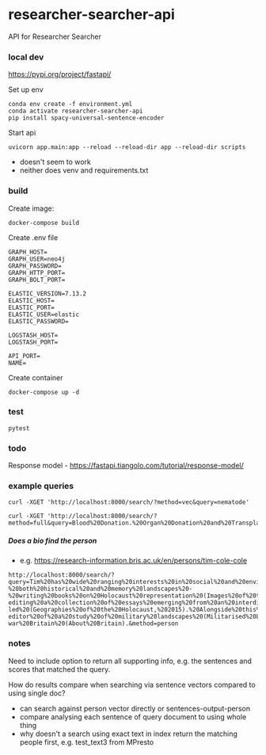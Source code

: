# researcher-searcher-api

API for Researcher Searcher

### local dev

https://pypi.org/project/fastapi/

Set up env

```
conda env create -f environment.yml
conda activate researcher-searcher-api
pip install spacy-universal-sentence-encoder
```

Start api

```
uvicorn app.main:app --reload --reload-dir app --reload-dir scripts
```

- doesn't seem to work
- neither does venv and requirements.txt

### build

Create image:

`docker-compose build`

Create .env file

```
GRAPH_HOST=
GRAPH_USER=neo4j
GRAPH_PASSWORD=
GRAPH_HTTP_PORT=
GRAPH_BOLT_PORT=

ELASTIC_VERSION=7.13.2
ELASTIC_HOST=
ELASTIC_PORT=
ELASTIC_USER=elastic
ELASTIC_PASSWORD=

LOGSTASH_HOST=
LOGSTASH_PORT=

API_PORT=
NAME=
```

Create container

`docker-compose up -d`

### test

`pytest`

### todo

Response model - https://fastapi.tiangolo.com/tutorial/response-model/

### example queries

```
curl -XGET 'http://localhost:8000/search/?method=vec&query=nematode'
```

```
curl -XGET 'http://localhost:8000/search/?method=full&query=Blood%20Donation.%20Organ%20Donation%20and%20Transplantation.%20Therapeutics.%20Data%20Driven%20Transfusion%20Practice.%20Transfusion%20and%20Transplantation%20Transmitted%20Infections'
```

##### Does a bio find the person

- e.g. https://research-information.bris.ac.uk/en/persons/tim-cole-cole

```
http://localhost:8000/search/?query=Tim%20has%20wide%20ranging%20interests%20in%20social%20and%20environmental%20histories,%20historical%20geographies%20and%20digital%20humanities%20and%20also%20works%20within%20the%20creative%20economy.%20His%20core%20research%20has%20focused%20in%20the%20main%20on%20Holocaust%20landscapes%20-%20both%20historical%20and%20memory%20landscapes%20-%20writing%20books%20on%20Holocaust%20representation%20(Images%20of%20the%20Holocaust/Selling%20the%20Holocaust,%201999),%20the%20spatiality%20of%20ghettorization%20in%20Budapest%20(Holocaust%20City,%202003),%20social%20histories%20of%20the%20Hungarian%20Holocaust%20(Traces%20of%20the%20Holocaust,%202011)%20and%20the%20spatiality%20of%20survival%20(Holocaust%20Landscapes,%202016)%20as%20well%20as%20co-editing%20a%20collection%20of%20essays%20emerging%20from%20an%20interdisciplinary%20digital%20humanities%20project%20he%20co-led%20(Geographies%20of%20the%20Holocaust,%202015).%20Alongside%20this%20research,%20Tim%20has%20also%20developed%20interests%20in%20environmental%20history,%20being%20a%20co-editor%20of%20a%20study%20of%20military%20landscapes%20(Militarised%20Landscapes,%202010)%20and%20now%20working%20on%20a%20new%20book%20that%20explores%20social,%20cultural,%20landscape%20and%20environmental%20change%20in%20post-war%20Britain%20(About%20Britain).&method=person
```

### notes

Need to include option to return all supporting info, e.g. the sentences and scores that matched the query.

How do results compare when searching via sentence vectors compared to using single doc?
- can search against person vector directly or sentences-output-person
- compare analysing each sentence of query document to using whole thing 
- why doesn't a search using exact text in index return the matching people first, e.g. test_text3 from MPresto